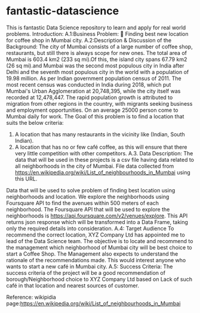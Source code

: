 # fantastic-datascience
This is fantastic Data Science repository to learn and apply for real world problems.
Introduction:
A.1:Business Problem:
	Finding best new location for coffee shop in Mumbai city.
A.2:Description & Discussion of the Background:
The city of Mumbai consists of a large number of coffee shop, restaurants, but still there is always scope for new ones. The total area of Mumbai is 603.4 km2 (233 sq mi).Of this, the island city spans 67.79 km2 (26 sq mi).and Mumbai was the second most populous city in India after Delhi and the seventh most populous city in the world with a population of 19.98 million. As per Indian government population census of 2011. The most recent census was conducted in India during 2018, which put Mumbai's Urban Agglomeration at 20,748,395, while the city itself was recorded at 12,478,447.
The rapid population growth is attributed to migration from other regions in the country, with migrants seeking business and employment opportunities. On an average 25000 person come to Mumbai daily for work.
The Goal of this problem is to find a location that suits the below criteria:
 1) A location that has many restaurants in the vicinity like (Indian, South Indian).
 2) A location that has no or few café coffee, as this will ensure that there very little competition with other competitors.
A.3. Data Description:
The data that will be used in these projects is a csv file having data related to all neighborhoods in the city of Mumbai. File data collected from https://en.wikipedia.org/wiki/List_of_neighbourhoods_in_Mumbai using this URL.
 

Data that will be used to solve problem of finding best location using neighborhoods and location.
We explore the neighborhoods using Foursquare API to find the avenues within 500 meters of each neighborhood. 
The Foursquare API that will be used to explore the neighborhoods is https://api.foursquare.com/v2/venues/explore.  This API returns json response which will be transformed into a Data Frame, taking only the required details into consideration. 
A.4: Target Audience
 To recommend the correct location, XYZ Company Ltd has appointed me to lead of the Data Science team. The objective is to locate and recommend to the management which neighborhood of Mumbai city will be best choice to start a Coffee Shop. The Management also expects to understand the rationale of the recommendations made. This would interest anyone who wants to start a new café in Mumbai city. 
A.5:  Success Criteria:
The success criteria of the project will be a good recommendation of borough/Neighborhood choice to XYZ Company Ltd based on Lack of such café in that location and nearest sources of customer.

Reference: wikipidia page:https://en.wikipedia.org/wiki/List_of_neighbourhoods_in_Mumbai 
